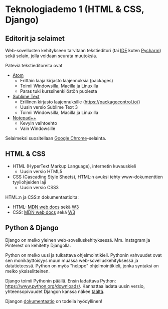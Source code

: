 # Teknologiademo 1 (HTML & CSS, Django) #

## Editorit ja selaimet ##

Web-sovellusten kehitykseen tarvitaan tekstieditori (tai [IDE](https://en.wikipedia.org/wiki/Integrated_development_environment) kuten [Pycharm](https://en.wikipedia.org/wiki/Integrated_development_environment)) sekä selain, jolla voidaan seurata muutoksia.

Päteviä tekstieditoreita ovat
- [Atom](https://atom.io/)
  - Erittäin laaja kirjasto laajennuksia (packages)
  - Toimii Windowsilla, Macilla ja Linuxilla
  - Paras tuki kurssihenkilöstön puolesta
- [Sublime Text](https://www.sublimetext.com/)
  - Erillinen kirjasto laajennuksille (https://packagecontrol.io/)
  - Uusin versio Sublime Text 3
  - Toimii Windowsilla, Macilla ja Linuxilla
- [Notepad++](https://notepad-plus-plus.org/)
  - Kevyin vaihtoehto
  - Vain Windowsille

Selaimeksi suositellaan [Google Chrome](https://www.google.fi/url?sa=t&rct=j&q=&esrc=s&source=web&cd=1&cad=rja&uact=8&ved=0ahUKEwjYht7zkOTYAhWKkywKHUqBAOIQFggyMAA&url=https%3A%2F%2Fwww.google.com%2Fchrome%2Fbrowser%2Fdesktop%2Findex.html&usg=AOvVaw0XVP3LCM5kL0uPj3LId6gl)-selainta.

## HTML & CSS ##

- HTML (HyperText Markup Language), internetin kuvauskieli
  - Uusin versio HTML5
- CSS (Cascading Style Sheets), HTML:n avuksi tehty www-dokumenttien tyyliohjeiden laji
  - Uusin versio CSS3

HTML:n ja CSS:n dokumentaatioita:
- HTML: [MDN web docs](https://developer.mozilla.org/en-US/docs/Web/HTML) sekä [W3](https://www.w3schools.com/html/)
- CSS: [MDN web docs](https://developer.mozilla.org/en-US/docs/Web/CSS) sekä [W3](https://www.w3schools.com/css/default.asp)

## Python & Django ##

Django on melko yleinen web-sovelluskehityksessä. Mm. Instagram ja Pinterest on kehitetty Djangolla.

Python on melko uusi ja tulkattava ohjelmointikieli. Pythonin vahvuudet ovat sen monikäyttöisyys muun muassa web-sovelluskehityksessä ja datatieteessä. Python on myös "helppo" ohjelmointikieli, jonka syntaksi on melko yksiselitteinen.

Django toimii Pythonin päällä. Ensin ladattava Python: https://www.python.org/downloads/. Kannattaa ladata uusin versio, yhteensopivuudet Djangon kanssa näkee [täältä](https://docs.djangoproject.com/en/1.11/faq/install/#faq-python-version-support).

Djangon [dokumentaatio](https://docs.djangoproject.com/en/1.11/) on todella hyödyllinen!
